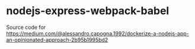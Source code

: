 # nodejs-express-webpack-babel
Source code for https://medium.com/@alessandro.capogna.1992/dockerize-a-nodejs-app-an-opinionated-approach-2b95b1995bd2
